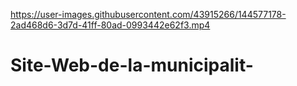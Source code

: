 

https://user-images.githubusercontent.com/43915266/144577178-2ad468d6-3d7d-41ff-80ad-0993442e62f3.mp4

# Site-Web-de-la-municipalit-

